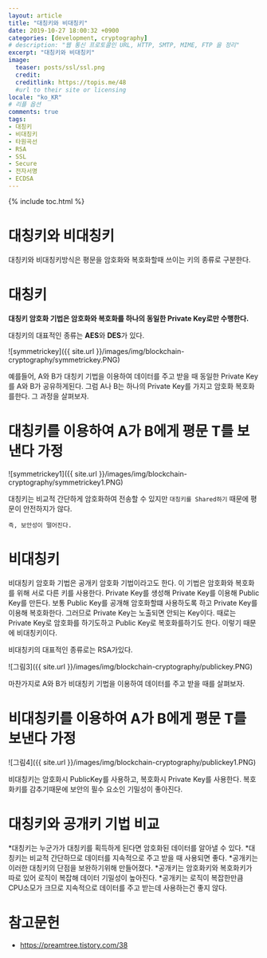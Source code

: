 ```yaml
---
layout: article
title: "대칭키와 비대칭키"
date: 2019-10-27 18:00:32 +0900
categories: [development, cryptography]
# description: "웹 통신 프로토콜인 URL, HTTP, SMTP, MIME, FTP 을 정리"
excerpt: "대칭키와 비대칭키"
image:
  teaser: posts/ssl/ssl.png
  credit: 
  creditlink: https://topis.me/48
  #url to their site or licensing
locale: "ko_KR"
# 리플 옵션
comments: true
tags:
- 대칭키
- 비대칭키
- 타원곡선
- RSA
- SSL
- Secure
- 전자서명
- ECDSA
---
```

{% include toc.html %}


# 대칭키와 비대칭키
대칭키와 비대칭키방식은 평문을 암호화와 복호화할때 쓰이는 키의 종류로 구분한다.



# 대칭키
**대칭키 암호화 기법은 암호화와 복호화를 하나의 동일한 Private Key로만 수행한다.**

대칭키의 대표적인 종류는 **AES**와 **DES**가 있다.

![symmetrickey]({{ site.url }}/images/img/blockchain-cryptography/symmetrickey.PNG)


예를들어, A와 B가 대칭키 기법을 이용하여 데이터를 주고 받을 때 동일한 Private Key를 A와 B가 공유하게된다. 그럼 A나 B는 하나의 Private Key를 가지고 암호화 복호화를한다. 그 과정을 살펴보자.



# 대칭키를 이용하여 A가 B에게 평문 T를 보낸다 가정

![symmetrickey1]({{ site.url }}/images/img/blockchain-cryptography/symmetrickey1.PNG)

대칭키는 비교적 간단하게 암호화하여 전송할 수 있지만 `대칭키를 Shared하기` 때문에 평문이 안전하지가 않다.

`즉, 보안성이 떨어진다.`



# 비대칭키

비대칭키 암호화 기법은 공개키 암호화 기법이라고도 한다.
이 기법은 암호화와 복호화를 위해 서로 다른 키를 사용한다.
Private Key를 생성해 Private Key를 이용해 Public Key를 만든다. 보통 Public Key를 공개해 암호화할떄 사용하도록 하고 Private Key를 이용해 복호화한다. 그러므로 Private Key는 노출되면 안되는 Key이다.
때로는 Private Key로 암호화를 하기도하고 Public Key로 복호화를하기도 한다. 이렇기 때문에 비대칭키이다.

비대칭키의 대표적인 종류로는 RSA가있다.

![그림3]({{ site.url }}/images/img/blockchain-cryptography/publickey.PNG)


마찬가지로 A와 B가 비대칭키 기법을 이용하여 데이터를 주고 받을 때를 살펴보자.



# 비대칭키를 이용하여 A가 B에게 평문 T를 보낸다 가정

![그림4]({{ site.url }}/images/img/blockchain-cryptography/publickey1.PNG)

비대칭키는 암호화시 PublicKey를 사용하고, 복호화시 Private Key를 사용한다. 복호화키를 감추기때문에 보안의 필수 요소인 기밀성이 좋아진다.


 
# 대칭키와 공개키 기법 비교

*대칭키는 누군가가 대칭키를 획득하게 된다면 암호화된 데이터를 알아낼 수 있다.
*대칭키는 비교적 간단하므로 데이터를 지속적으로 주고 받을 때 사용되면 좋다.
*공개키는 이러한 대칭키의 단점을 보완하기위해 만들어졌다.
*공개키는 암호화키와 복호화키가 따로 있어 로직이 복잡해 데이터 기밀성이 높아진다.
*공개키는 로직이 복잡한만큼 CPU소모가 크므로 지속적으로 데이터를 주고 받는데 사용하는건 좋지 않다.

# 참고문헌
- <https://preamtree.tistory.com/38>